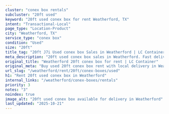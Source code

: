 ```yaml
---
cluster: "conex box rentals"
subcluster: "20ft used"
keyword: "20ft used conex box for rent Weatherford, TX"
intent: "Transactional-Local"
page_type: "Location-Product"
city: "Weatherford, TX"
service_type: "conex box"
condition: "Used"
size: "20ft"
title_tag: "20ft J7i Used conex box Sales in Weatherford | LC Container"
meta_description: "20ft used conex box sales in Weatherford. Fast delivery, competitive pricing. Serving conex boxes area. Quote ID: SV1. Call (214) 524-4168 for your free quote today."
original_title: "Weatherford 20ft conex box for rent | LC Container"
original_meta: "Buy used 20ft conex box rent with local delivery in Weatherford, TX. LC Container — local Since 2003. Request a fast quote today."
url_slug: "/weatherford/rent/20ft/conex-boxes/used"
h1: "Rent 20ft used conex box in Weatherford"
internal_links: "/weatherford/conex-boxes/rentals"
priority: 3
notes: "3"
noindex: true
image_alt: "20ft used conex box available for delivery in Weatherford"
last_updated: "2025-10-21"
---
```


<!-- TODO: Add unique city/inventory copy, images, and internal links here. -->
